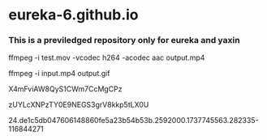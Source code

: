 # eureka-6.github.io
### This is a previledged repository only for eureka and yaxin

ffmpeg -i test.mov -vcodec h264 -acodec aac output.mp4

ffmpeg -i input.mp4 output.gif

X4mFviAW8QyS1CWm7CcMgCPz

zUYLcXNPzTY0E9NEGS3grV8kkp5tLX0U

24.de1c5db047606148860fe5a23b54b53b.2592000.1737745563.282335-116844271